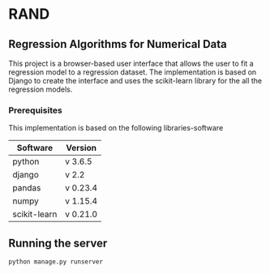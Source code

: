 # RAND
## Regression Algorithms for Numerical Data

This project is a browser-based user interface that allows the user to fit a regression model to a regression dataset. The implementation
is based on Django to create the interface and uses the scikit-learn library for the all the regression models.

### Prerequisites

This implementation is based on the following libraries-software

|Software|Version
|--------|-------
|python|v 3.6.5
|django|v 2.2
|pandas|v 0.23.4
|numpy|v 1.15.4
|scikit-learn|v 0.21.0

## Running the server
```
python manage.py runserver
```

